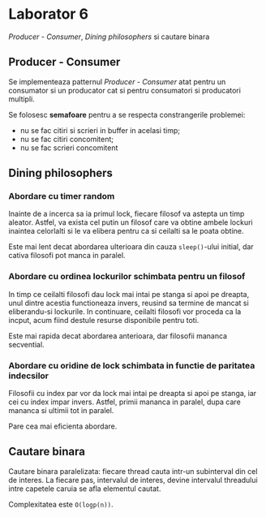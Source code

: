 # Laborator 6
*Producer - Consumer*, *Dining philosophers* si cautare binara

## Producer - Consumer
Se implementeaza patternul *Producer - Consumer* atat pentru un consumator si
un producator cat si pentru consumatori si producatori multipli.

Se folosesc **semafoare** pentru a se respecta constrangerile problemei:
- nu se fac citiri si scrieri in buffer in acelasi timp;
- nu se fac citiri concomitent;
- nu se fac scrieri concomitent 

## Dining philosophers

### Abordare cu timer random
Inainte de a incerca sa ia primul lock, fiecare filosof va astepta un timp
aleator. Astfel, va exista cel putin un filosof care va obtine ambele lockuri
inaintea celorlalti si le va elibera pentru ca si ceilalti sa le poata obtine.

Este mai lent decat abordarea ulterioara din cauza `sleep()`-ului initial, dar
cativa filosofi pot manca in paralel.

### Abordare cu ordinea lockurilor schimbata pentru un filosof
In timp ce ceilalti filosofi dau lock mai intai
pe stanga si apoi pe dreapta, unul dintre acestia functioneaza invers, reusind
sa termine de mancat si eliberandu-si lockurile. In continuare, ceilalti
filosofi vor proceda ca la incput, acum fiind destule resurse disponibile pentru
toti.

Este mai rapida decat abordarea anterioara, dar filosofii mananca secvential.

### Abordare cu oridine de lock schimbata in functie de paritatea indecsilor
Filosofii cu index par vor da lock mai intai pe dreapta si apoi pe stanga, iar
cei cu index impar invers. Astfel, primii mananca in paralel, dupa care mananca
si ultimii tot in paralel.

Pare cea mai eficienta abordare.

## Cautare binara
Cautare binara paralelizata: fiecare thread cauta intr-un subinterval din cel
de interes. La fiecare pas, intervalul de interes, devine intervalul threadului
intre capetele caruia se afla elementul cautat.

Complexitatea este `O(logp(n))`.
